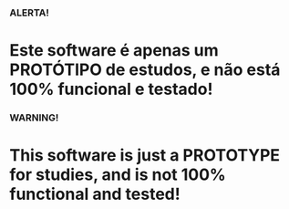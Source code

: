 ###   ALERTA!  ###
# Este software é apenas um PROTÓTIPO de estudos, e não está 100% funcional e testado!

###  WARNING!  ###
# This software is just a PROTOTYPE for studies, and is not 100% functional and tested!